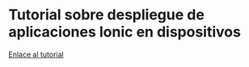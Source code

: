 # Tutorial sobre despliegue de aplicaciones Ionic en dispositivos

[Enlace al tutorial](https://ualmtorres.github.io/TutorialDespliegueIonic/index.html)
